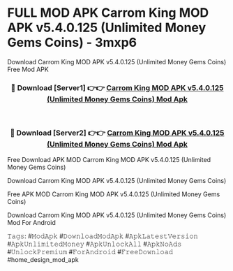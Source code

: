 # FULL MOD APK Carrom King MOD APK v5.4.0.125 (Unlimited Money Gems Coins) - 3mxp6
Download Carrom King MOD APK v5.4.0.125 (Unlimited Money Gems Coins) Free Mod APK

<div align="center">
<h3>🔴 Download [Server1] 👉👉 <a href="https://apk-comot.site?title=Carrom_King_MOD_APK_v5.4.0.125_(Unlimited_Money_Gems_Coins)">Carrom King MOD APK v5.4.0.125 (Unlimited Money Gems Coins) Mod Apk</a></h3><br>

<h3>🔴 Download [Server2] 👉👉 <a href="https://apk-comot.site?title=Carrom_King_MOD_APK_v5.4.0.125_(Unlimited_Money_Gems_Coins)">Carrom King MOD APK v5.4.0.125 (Unlimited Money Gems Coins) Mod Apk</a></h3>
</div>


Free Download APK MOD Carrom King MOD APK v5.4.0.125 (Unlimited Money Gems Coins)

Download Carrom King MOD APK v5.4.0.125 (Unlimited Money Gems Coins) 

Free APK MOD Carrom King MOD APK v5.4.0.125 (Unlimited Money Gems Coins) 

Download Carrom King MOD APK v5.4.0.125 (Unlimited Money Gems Coins) Mod For Android

𝚃𝚊𝚐𝚜: #𝙼𝚘𝚍𝙰𝚙𝚔 #𝙳𝚘𝚠𝚗𝚕𝚘𝚊𝚍𝙼𝚘𝚍𝙰𝚙𝚔 #𝙰𝚙𝚔𝙻𝚊𝚝𝚎𝚜𝚝𝚅𝚎𝚛𝚜𝚒𝚘𝚗 #𝙰𝚙𝚔𝚄𝚗𝚕𝚒𝚖𝚒𝚝𝚎𝚍𝙼𝚘𝚗𝚎𝚢 #𝙰𝚙𝚔𝚄𝚗𝚕𝚘𝚌𝚔𝙰𝚕𝚕 #𝙰𝚙𝚔𝙽𝚘𝙰𝚍𝚜 #𝚄𝚗𝚕𝚘𝚌𝚔𝙿𝚛𝚎𝚖𝚒𝚞𝚖 #𝙵𝚘𝚛𝙰𝚗𝚍𝚛𝚘𝚒𝚍 #𝙵𝚛𝚎𝚎𝙳𝚘𝚠𝚗𝚕𝚘𝚊𝚍 #home_design_mod_apk
